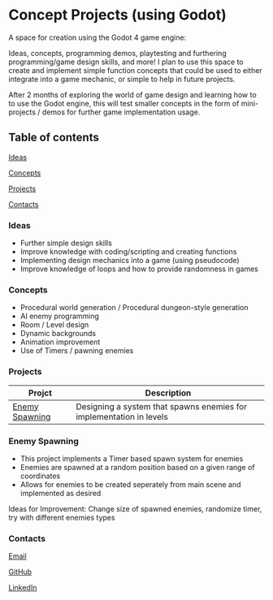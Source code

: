 # Concept Projects (using Godot)

A space for creation using the Godot 4 game engine:

Ideas, concepts, programming demos, playtesting and furthering programming/game design skills, and more!
I plan to use this space to create and implement simple function concepts that could be used to either integrate into a game mechanic,
or simple to help in future projects.


After 2 months of exploring the world of game design and learning how to to use the Godot engine, this will test smaller concepts in the form of mini-projects / demos for further game implementation usage.


## Table of contents
[Ideas](#ideas)

[Concepts](#concepts)

[Projects](#projects)

[Contacts](#contacts)



### Ideas
- Further simple design skills
- Improve knowledge with coding/scripting and creating functions
- Implementing design mechanics into a game (using pseudocode)
- Improve knowledge of loops and how to provide randomness in games


### Concepts
- Procedural world generation / Procedural dungeon-style generation
- AI enemy programming
- Room / Level design
- Dynamic backgrounds
- Animation improvement 
- Use of Timers / pawning enemies


### Projects
| Projct |              Description |
| ------------ | ------------ |
| [Enemy Spawning](#enemy-spawning) | Designing a system that spawns enemies for implementation in levels |





### Enemy Spawning
 - This project implements a Timer based spawn system for enemies
 - Enemies are spawned at a random position based on a given range of coordinates
 - Allows for enemies to be created seperately from main scene and implemented as desired

 Ideas for Improvement: Change size of spawned enemies, randomize timer, try with different enemies types


### Contacts
[Email](philip.kubisz@gmail.com)

[GitHub](https://github.com/PhilKubz)

[LinkedIn](https://www.linkedin.com/in/philip-kubisz-a62314271/)